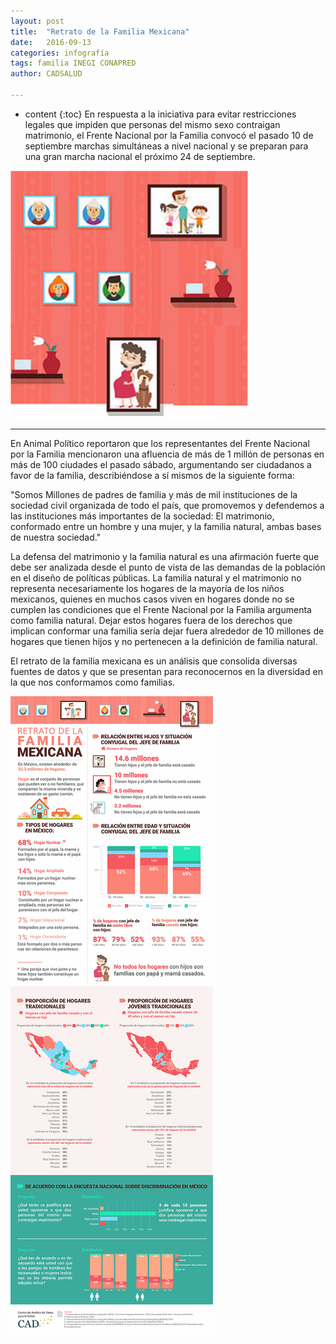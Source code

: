 ```yaml
---
layout: post
title:  "Retrato de la Familia Mexicana"
date:   2016-09-13 
categories: infografía
tags: familia INEGI CONAPRED
author: CADSALUD

---
```

* content
{:toc}
En respuesta a la iniciativa para evitar restricciones legales que impiden que personas del mismo sexo contraigan matrimonio, el Frente Nacional por la Familia convocó el pasado 10 de septiembre marchas simultáneas a nivel nacional y se preparan para una gran marcha nacional el próximo 24 de septiembre. 

<img src="/images-post/retrato_familias.png" width="380">




----

En Animal Político reportaron que los representantes del Frente Nacional por la Familia mencionaron una afluencia de más de 1 millón de personas en más de 100 ciudades el pasado sábado, argumentando ser ciudadanos a favor de la familia, describiéndose a sí mismos de la siguiente forma:

 

"Somos Millones de padres de familia y más de mil instituciones de la sociedad civil organizada de todo el país, que promovemos y defendemos a las instituciones más importantes de la sociedad: El matrimonio, conformado entre un hombre y una mujer, y la familia natural, ambas bases de nuestra sociedad."

 

La defensa del matrimonio y la familia natural es una afirmación fuerte que debe ser analizada desde el punto de vista de las demandas de la población en el diseño de políticas públicas. La familia natural y el matrimonio no representa necesariamente los hogares de la mayoría de los niños mexicanos, quienes en muchos casos viven en hogares donde no se cumplen las condiciones que el Frente Nacional por la Familia argumenta como familia natural. Dejar estos hogares fuera de los derechos que implican conformar una familia sería dejar fuera alrededor de 10 millones de hogares que tienen hijos y no pertenecen a la definición de familia natural. 

 

El retrato de la familia mexicana es un análisis que consolida diversas fuentes de datos y que se presentan para reconocernos en la diversidad en la que nos conformamos como familias.

![sexualidad](/images-post/familia.jpg)
